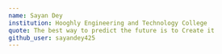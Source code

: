 ```yaml
---
name: Sayan Dey
institution: Hooghly Engineering and Technology College
quote: The best way to predict the future is to Create it
github_user: sayandey425
---
```

